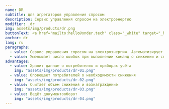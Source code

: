 ```yaml
---
name: DR
subtitle: для агрегаторов управления спросом
description: Сервис управления спросом на электроэнергию
modifier: _dr
img: assets/img/products/dr.png
buttonText: <a href="mailto:hello@onder.tech" class="_white" target="_blank">Запросить демо</a>
anchor: dr
lang: ru
paragraphs:
  - value: Сервис управления спросом на электроэнергию. Автоматизирует взаимодействие между системным оператором, агрегатором и потребителями электроэнергии.
  - value: Уменьшает число ошибок при выполнении команд о снижении и снижает затраты на управление спросом.
advantages:
  - value: Хранит данные о потребителях и приборах учёта
    img: "assets/img/products/dr-01.png"
  - value: Оповещает потребителей о необходимости снижения
    img: "assets/img/products/dr-02.png"
  - value: Считает объем снижения и вознаграждение
    img: "assets/img/products/dr-03.png"
  - value: Ведёт документооборот
    img: "assets/img/products/dr-04.png"
---
```

